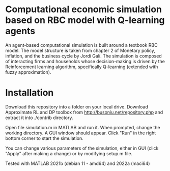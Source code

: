 # Computational economic simulation based on RBC model with Q-learning agents
An agent-based computational simulation is built around a textbook RBC model. The model structure is taken from chapter 2 of Monetary policy, inflation, and the business cycle by Jordi Galí. The simulation is composed of interacting firms and households whose decision-making is driven by the Reinforcement learning algorithm, specifically Q-learning (extended with fuzzy approximation).
# Installation

Download this repository into a folder on your local drive. Download Approximate RL and DP toolbox from http://busoniu.net/repository.php and extract it into ./contrib directory.

Open file simulation.m in MATLAB and run it. When prompted, change the working directory.
A GUI window should appear. Click "Run" in the right bottom corner to start the simulation.

You can change various parameters of the simulation, either in GUI (click "Apply" after making a change) or by modifying setup.m file.

Tested with MATLAB 2021b (debian 11 - amd64) and 2022a (maci64)
